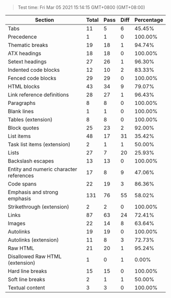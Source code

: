 > Test time: Fri Mar 05 2021 15:14:15 GMT+0800 (GMT+08:00)


| Section | Total | Pass | Diff | Percentage |
| ------- | ----- | ---- | ---- | ---------- |
| Tabs | 11 | 5 | 6 | 45.45% |
| Precedence | 1 | 1 | 0 | 100.00% |
| Thematic breaks | 19 | 18 | 1 | 94.74% |
| ATX headings | 18 | 18 | 0 | 100.00% |
| Setext headings | 27 | 26 | 1 | 96.30% |
| Indented code blocks | 12 | 10 | 2 | 83.33% |
| Fenced code blocks | 29 | 29 | 0 | 100.00% |
| HTML blocks | 43 | 34 | 9 | 79.07% |
| Link reference definitions | 28 | 27 | 1 | 96.43% |
| Paragraphs | 8 | 8 | 0 | 100.00% |
| Blank lines | 1 | 1 | 0 | 100.00% |
| Tables (extension) | 8 | 8 | 0 | 100.00% |
| Block quotes | 25 | 23 | 2 | 92.00% |
| List items | 48 | 17 | 31 | 35.42% |
| Task list items (extension) | 2 | 1 | 1 | 50.00% |
| Lists | 27 | 7 | 20 | 25.93% |
| Backslash escapes | 13 | 13 | 0 | 100.00% |
| Entity and numeric character references | 17 | 8 | 9 | 47.06% |
| Code spans | 22 | 19 | 3 | 86.36% |
| Emphasis and strong emphasis | 131 | 76 | 55 | 58.02% |
| Strikethrough (extension) | 2 | 2 | 0 | 100.00% |
| Links | 87 | 63 | 24 | 72.41% |
| Images | 22 | 14 | 8 | 63.64% |
| Autolinks | 19 | 19 | 0 | 100.00% |
| Autolinks (extension) | 11 | 8 | 3 | 72.73% |
| Raw HTML | 21 | 20 | 1 | 95.24% |
| Disallowed Raw HTML (extension) | 1 | 0 | 1 | 0.00% |
| Hard line breaks | 15 | 15 | 0 | 100.00% |
| Soft line breaks | 2 | 1 | 1 | 50.00% |
| Textual content | 3 | 3 | 0 | 100.00% |

